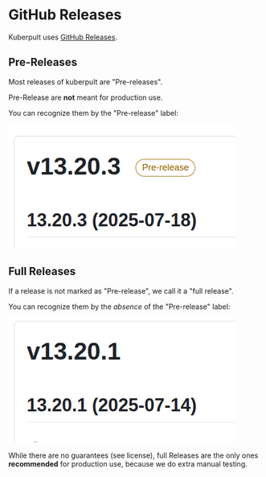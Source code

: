 # GitHub Releases

Kuberpult uses [GitHub Releases](https://github.com/freiheit-com/kuberpult/releases).

## Pre-Releases

Most releases of kuberpult are "Pre-releases".

Pre-Release are **not** meant for production use.

You can recognize them by the "Pre-release" label:

![img.png](img-pre-release.png)

## Full Releases

If a release is not marked as "Pre-release",
we call it a "full release".

You can recognize them by the *absence* of the "Pre-release" label:

![img.png](img-full-release.png)

While there are no guarantees (see license),
full Releases are the only ones **recommended** for production use,
because we do extra manual testing.
